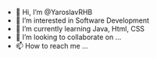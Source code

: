 - 👋 Hi, I’m @YaroslavRHB
- 👀 I’m interested in Software Development
- 🌱 I’m currently learning Java, Html, CSS
- 💞️ I’m looking to collaborate on ...
- 📫 How to reach me ...

<!---
YaroslavRHB/YaroslavRHB is a ✨ special ✨ repository because its `README.md` (this file) appears on your GitHub profile.
You can click the Preview link to take a look at your changes.
--->
